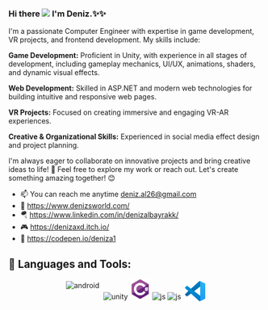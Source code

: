 ### Hi there <img src="https://raw.githubusercontent.com/MartinHeinz/MartinHeinz/master/wave.gif" width="30px"> I'm Deniz.✨✨

I'm a passionate Computer Engineer with expertise in game development, VR projects, and frontend development. My skills include:

**Game Development:**  Proficient in Unity, with experience in all stages of development, including gameplay mechanics, UI/UX, animations, shaders, and dynamic visual effects.

**Web Development:** Skilled in ASP.NET and modern web technologies for building intuitive and responsive web pages.

**VR Projects:** Focused on creating immersive and engaging VR-AR experiences.

**Creative & Organizational Skills:** Experienced in social media effect design and project planning.

I'm always eager to collaborate on innovative projects and bring creative ideas to life! 🚀 Feel free to explore my work or reach out. Let's create something amazing together! 😊

- 📫 You can reach me anytime deniz.al26@gmail.com
- 🌻 https://www.denizsworld.com/
- 🪂  https://www.linkedin.com/in/denizalbayrakk/
- 🎮 https://denizaxd.itch.io/
- 🤩 https://codepen.io/deniza1


## 🧰 Languages and Tools:
<p align="center">
<img src="https://cdn.worldvectorlogo.com/logos/blender-2.svg" alt="android" width="40" style="vertical-align: top; margin: 4px;">
<img src="https://encrypted-tbn0.gstatic.com/images?q=tbn:ANd9GcRyQkFLV1plkL_D7JPNS2ksUfIzmoR4em-7-Q&s" alt="unity" width="40" height="40"/>
<img src="https://raw.githubusercontent.com/devicons/devicon/master/icons/csharp/csharp-original.svg" alt="csharp" width="40" height="40"/>
<img src="https://upload.wikimedia.org/wikipedia/commons/thumb/9/99/Unofficial_JavaScript_logo_2.svg/800px-Unofficial_JavaScript_logo_2.svg.png" alt="js" width="40" height="40"/>
<img src="https://kinsta.com/wp-content/uploads/2021/03/HTML-5-Badge-Logo.png" alt="js" width="70" height="40"/>
<img src="https://raw.githubusercontent.com/github/explore/80688e429a7d4ef2fca1e82350fe8e3517d3494d/topics/visual-studio-code/visual-studio-code.png" alt="VS Code" height="40" style="vertical-align:top; margin:4px">
</p>
